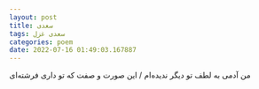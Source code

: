 ```yaml
---
layout: post
title: سعدی
tags: سعدی غزل
categories: poem
date: 2022-07-16 01:49:03.167887
---
```


من آدمی به لطف تو دیگر ندیده‌ام / این صورت و صفت که تو داری فرشته‌ای
